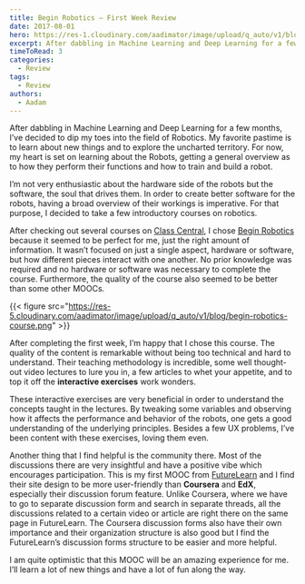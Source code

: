 ```yaml
---
title: Begin Robotics — First Week Review
date: 2017-08-01
hero: https://res-1.cloudinary.com/aadimator/image/upload/q_auto/v1/blog/begin-robotics.jpg
excerpt: After dabbling in Machine Learning and Deep Learning for a few months, I’ve decided to dip my toes into the field of Robotics. My favorite pastime is to learn about new things and to explore the uncharted territory. For now, my heart is set on learning about the Robots, getting a general overview as to how they perform their functions and how to train and build a robot.
timeToRead: 3
categories:
  - Review
tags:
  - Review
authors:
  - Aadam
---
```


After dabbling in Machine Learning and Deep Learning for a few months, I’ve decided to dip my toes into the field of Robotics. My favorite pastime is to learn about new things and to explore the uncharted territory. For now, my heart is set on learning about the Robots, getting a general overview as to how they perform their functions and how to train and build a robot.

I’m not very enthusiastic about the hardware side of the robots but the software, the soul that drives them. In order to create better software for the robots, having a broad overview of their workings is imperative. For that purpose, I decided to take a few introductory courses on robotics.

After checking out several courses on [Class Central](https://www.class-central.com/tag/robotics), I chose [Begin Robotics](https://www.futurelearn.com/courses/begin-robotics?lr=66) because it seemed to be perfect for me, just the right amount of information. It wasn’t focused on just a single aspect, hardware or software, but how different pieces interact with one another. No prior knowledge was required and no hardware or software was necessary to complete the course. Furthermore, the quality of the course also seemed to be better than some other MOOCs.

{{< figure src="https://res-5.cloudinary.com/aadimator/image/upload/q_auto/v1/blog/begin-robotics-course.png" >}}

After completing the first week, I’m happy that I chose this course. The quality of the content is remarkable without being too technical and hard to understand. Their teaching methodology is incredible, some well thought-out video lectures to lure you in, a few articles to whet your appetite, and to top it off the **interactive exercises** work wonders.

These interactive exercises are very beneficial in order to understand the concepts taught in the lectures. By tweaking some variables and observing how it affects the performance and behavior of the robots, one gets a good understanding of the underlying principles. Besides a few UX problems, I’ve been content with these exercises, loving them even.

Another thing that I find helpful is the community there. Most of the discussions there are very insightful and have a positive vibe which encourages participation. This is my first MOOC from [FutureLearn](https://www.futurelearn.com/) and I find their site design to be more user-friendly than **Coursera** and **EdX**, especially their discussion forum feature. Unlike Coursera, where we have to go to separate discussion form and search in separate threads, all the discussions related to a certain video or article are right there on the same page in FutureLearn. The Coursera discussion forms also have their own importance and their organization structure is also good but I find the FutureLearn’s discussion forms structure to be easier and more helpful.

I am quite optimistic that this MOOC will be an amazing experience for me. I’ll learn a lot of new things and have a lot of fun along the way.

